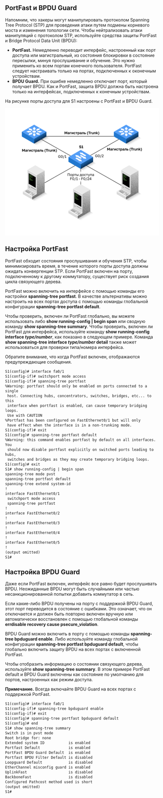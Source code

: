 <!-- 11.5.1 -->
## PortFast и BPDU Guard

Напомним, что хакеры могут манипулировать протоколом Spanning Tree Protocol (STP) для проведения атаки путем подмены корневого моста и изменения топологии сети. Чтобы нейтрализовать атаки манипуляций с протоколом STP, используйте средства защиты PortFast и Bridge Protocol Data Unit (BPDU):

* **PortFast.** Немедленно переводит интерфейс, настроенный как порт доступа или магистральный, из состояния блокировки в состояние пересылки, минуя прослушивание и обучение. Это нужно применить ко всем портам конечного пользователя. PortFast следует настраивать только на портах, подключенных к оконечным устройствам.
* **BPDU Guard.** При ошибке немедленно отключает порт, который получает BPDU. Как и PortFast, защита BPDU должна быть настроена только на интерфейсах, подключенных к конечным устройствам.

На рисунке порты доступа для S1 настроены с PortFast и BPDU Guard.

![](./assets/11.5.1.svg)


<!-- 11.5.2 -->
## Настройка PortFast

PortFast обходит состояния прослушивания и обучения STP, чтобы минимизировать время, в течение которого порты доступа должны ожидать конвергенции STP. Если PortFast включен на порту, подключенному к другому коммутатору, существует риск создания цикла связующего дерева.

PortFast можно включить на интерфейсе с помощью команды его настройки **spanning-tree portfast**. В качестве альтернативы можно настроить на всех портах доступа с помощью команды глобальной конфигурации **spanning-tree portfast default**.

Чтобы проверить, включен ли PortFast глобально, вы можете использовать либо **show running-config | begin span** или сводную команду **show spanning-tree summary**. Чтобы проверить, включен ли PortFast для интерфейса, используйте команду **show running-config interface _type/number_**, как показано в следующем примере. Команда **show spanning-tree interface _type/number_ detail** также может использоваться для проверки типа/номера интерфейса.

Обратите внимание, что когда PortFast включен, отображаются предупреждающие сообщения.

```
S1(config)# interface fa0/1
S1(config-if)# switchport mode access
S1(config-if)# spanning-tree portfast
%Warning: portfast should only be enabled on ports connected to a single
 host. Connecting hubs, concentrators, switches, bridges, etc... to this
 interface when portfast is enabled, can cause temporary bridging loops.
 Use with CAUTION
%Portfast has been configured on FastEthernet0/1 but will only
 have effect when the interface is in a non-trunking mode.
S1(config-if)# exit
S1(config)# spanning-tree portfast default
%Warning: this command enables portfast by default on all interfaces. You
 should now disable portfast explicitly on switched ports leading to hubs,
 switches and bridges as they may create temporary bridging loops.
S1(config)# exit
S1# show running-config | begin span
spanning-tree mode pvst
spanning-tree portfast default
spanning-tree extend system-id
!
interface FastEthernet0/1
 switchport mode access
 spanning-tree portfast
!
interface FastEthernet0/2
!
interface FastEthernet0/3
!
interface FastEthernet0/4
!
interface FastEthernet0/5
! 
(output omitted)
S1#
```

<!-- 11.5.3 -->
## Настройка BPDU Guard

Даже если PortFast включен, интерфейс все равно будет прослушивать BPDU. Неожиданные BPDU могут быть случайными или частью несанкционированной попытки добавить коммутатор в сеть.

Если какие-либо BPDU получены на порту с поддержкой BPDU Guard, этот порт переводится в состояние с ошибками. Это означает, что он отключается и должен быть повторно включен вручную или автоматически восстановлен с помощью глобальной команды **errdisable recovery cause psecure\_violation**.

BPDU Guard можно включить в порту с помощью команды **spanning-tree bpduguard enable**. Либо используйте команду глобальной конфигурации **spanning-tree portfast bpduguard default**, чтобы глобально включить защиту BPDU на всех портах с включенной PortFast.

Чтобы отобразить информацию о состоянии связующего дерева, используйте **show spanning-tree summary**. В этом примере PortFast default и BPDU Guard включены как состояние по умолчанию для портов, настроенных как режим доступа.

**Примечание.** Всегда включайте BPDU Guard на всех портах с поддержкой PortFast.

```
S1(config)# interface fa0/1
S1(config-if)# spanning-tree bpduguard enable
S1(config-if)# exit
S1(config)# spanning-tree portfast bpduguard default
S1(config)# end
S1# show spanning-tree summary
Switch is in pvst mode
Root bridge for: none
Extended system ID           is enabled
Portfast Default             is enabled
PortFast BPDU Guard Default  is enabled
Portfast BPDU Filter Default is disabled
Loopguard Default            is disabled
EtherChannel misconfig guard is enabled
UplinkFast                   is disabled
BackboneFast                 is disabled
Configured Pathcost method used is short
(output omitted)
S1#
```

<!-- 11.5.4 -->
<!-- syntax -->
